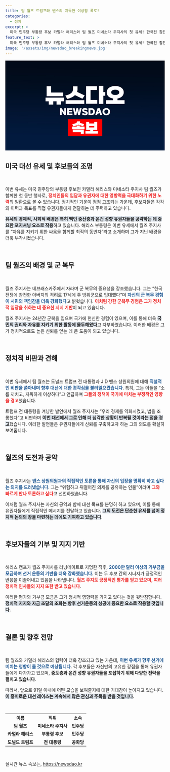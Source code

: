 ```yaml
---
title: 팀 월즈 트럼프와 밴스의 지독한 이상함 폭로!
categories:
  - 정치
excerpt: >
  미국 민주당 부통령 후보 카멀라 해리스와 팀 월즈 미네소타 주지사의 첫 유세! 한국전 참전 아버지의 격려로 군에 입대한 월즈, 트럼프와의 맞대결을 예고하며 강력한 발언을 이어갔습니다. 이들의 결합이 대선 판도를 뒤바꿀지 주목됩니다!
feature_text: >
  미국 민주당 부통령 후보 카멀라 해리스와 팀 월즈 미네소타 주지사의 첫 유세! 한국전 참전 아버지의 격려로 군에 입대한 월즈, 트럼프와의 맞대결을 예고하며 강력한 발언을 이어갔습니다. 이들의 결합이 대선 판도를 뒤바꿀지 주목됩니다!
image: '/assets/img/newsdao_breakingnews.jpg'
---
```


<p><img src="/assets/img/newsdao_breakingnews.jpg" alt="ontimetimes 속보" /></p>

<h2 data-ke-size="size26">미국 대선 유세 및 후보들의 조명</h2>

<p data-ke-size="size16">&nbsp;</p>

<p>이번 유세는 미국 민주당의 부통령 후보인 카멀라 해리스와 미네소타 주지사 팀 월즈가 함께한 첫 동반 행사로, <b><span style="color: #ee2323;">정치인들의 입담과 유권자에 대한 영향력을 극대화하기 위한 노력</span></b>의 일환으로 볼 수 있습니다. 정치적인 기운이 점점 고조되는 가운데, 후보자들은 각각의 이력과 목표를 직접 유권자들에게 전달하는 데 주력하고 있습니다. </p>

<p><b><span style="background-color: #21538527;">유세의 경제적, 사회적 배경은 특히 백인 중산층과 온건 성향 유권자들을 공략하는 데 중요한 포지셔닝 요소로 작용</span></b>하고 있습니다. 해리스 부통령은 이번 유세에서 월즈 주지사를 “자유를 지키기 위한 싸움을 함께할 최적의 동반자”라고 소개하며 그가 지닌 배경을 더욱 부각시켰습니다.</p>

<p data-ke-size="size16">&nbsp;</p>

<h2 data-ke-size="size26">팀 월즈의 배경 및 군 복무</h2>

<p data-ke-size="size16">&nbsp;</p>

<p>월즈 주지사는 네브래스카주에서 자라며 군 복무의 중요성을 강조했습니다. 그는 “한국전쟁에 참전한 아버지의 격려로 17세에 주 방위군으로 입대했다”며 <b><span style="color: #1a5490;">자신의 군 복무 경험이 시민의 책임감을 더욱 강화했다</span></b>고 밝혔습니다. <b><span style="color: #ee2323;">이처럼 강한 군복무 경험은 그가 정치적 입장을 취하는 데 중요한 지지 기반</span></b>이 되고 있습니다.</p>

<p>월즈 주지사는 24년간 군복을 입으며 국가에 헌신한 경험이 있으며, 이를 통해 더욱 <b><span style="background-color: #21538527;">국민의 권리와 자유를 지키기 위한 활동에 몰두해왔다</span></b>고 자부하였습니다. 이러한 배경은 그가 정치적으로도 높은 신뢰를 얻는 데 큰 도움이 되고 있습니다.</p>

<p data-ke-size="size16">&nbsp;</p>

<h2 data-ke-size="size26">정치적 비판과 견해</h2>

<p data-ke-size="size16">&nbsp;</p>

<p>이번 유세에서 팀 월즈는 도널드 트럼프 전 대통령과 J D 밴스 상원의원에 대해 <b><span style="color: #1a5490;">직설적인 비판을 쏟아내며 향후 대선에 대한 경각심을 불러일으켰습니다</span></b>. 특히, 그는 이들을 “소름 끼치고, 지독하게 이상하다”고 언급하며 <b><span style="color: #ee2323;">그들의 정책이 국가에 미치는 부정적인 영향을 경고</span></b>했습니다.</p>

<p>트럼프 전 대통령을 겨냥한 발언에서 월즈 주지사는 “우리 경제를 약화시켰고, 법을 조롱했다”고 비판하며 <b><span style="background-color: #21538527;">이번 대선에서 그로 인해 더 심각한 상황이 반복될 것이라는 점을 경고</span></b>했습니다. 이러한 발언들은 유권자들에게 신뢰를 구축하고자 하는 그의 의도를 확실히 보여줍니다.</p>

<p data-ke-size="size16">&nbsp;</p>

<h2 data-ke-size="size26">월즈의 도전과 공약</h2>

<p data-ke-size="size16">&nbsp;</p>

<p>월즈 주지사는 <b><span style="color: #1a5490;">밴스 상원의원과의 직접적인 토론을 통해 자신의 입장을 명확히 하고 싶다는 의지를 드러냈습니다</span></b>. 그는 “위험하고 뒤떨어진 의제를 공유하는 인물”이라며 <b><span style="color: #ee2323;">그와 빠르게 만나 토론하고 싶다</span></b>고 선언하였습니다. </p>

<p>이처럼 월즈 주지사는 자신의 공약과 함께 대선 목표를 분명히 하고 있으며, 이를 통해 유권자들에게 직접적인 메시지를 전달하고 있습니다. <b><span style="background-color: #21538527;">그의 도전은 단순한 유세를 넘어 정치적 논의의 장을 마련하는 데에도 기여하고 있습니다</span></b>.</p>

<p data-ke-size="size16">&nbsp;</p>

<h2 data-ke-size="size26">후보자들의 기부 및 지지 기반</h2>

<p data-ke-size="size16">&nbsp;</p>

<p>해리스 캠프가 월즈 주지사를 러닝메이트로 지명한 직후, <b><span style="color: #1a5490;">2000만 달러 이상의 기부금을 모금하며 선거 운동의 기반을 더욱 강화했습니다</span></b>. 이는 두 후보 간의 시너지가 긍정적인 반응을 이끌어내고 있음을 나타냅니다. <b><span style="color: #ee2323;">월즈 주지도 긍정적인 평가를 얻고 있으며, 여러 정치적 인사들의 지지 또한 받고 있습니다</span></b>.</p>

<p>이러한 평가와 기부금 모금은 그가 정치적 영향력을 가지고 있다는 것을 뒷받침합니다. <b><span style="background-color: #21538527;">정치적 지지와 자금 조달의 조화는 향후 선거운동의 성공에 중요한 요소로 작용할 것입니다</span></b>.</p>

<p data-ke-size="size16">&nbsp;</p>

<h2 data-ke-size="size26">결론 및 향후 전망</h2>

<p data-ke-size="size16">&nbsp;</p>

<p>팀 월즈와 카멀라 해리스의 협력이 더욱 강조되고 있는 가운데, <b><span style="color: #1a5490;">이번 유세가 향후 선거에 미치는 영향이 클 것으로 예상됩니다</span></b>. 각 후보들은 자신만의 고유한 강점을 통해 유권자들에게 다가가고 있으며, <b><span style="ee2323;">중도층과 온건 성향 유권자들을 포섭하기 위해 다양한 전략을 펼치고 있습니다</span></b>.</p>

<p>따라서, 앞으로 91일 이내에 어떤 모습을 보여줄지에 대한 기대감이 높아지고 있습니다. <b><span style="background-color: #21538527;">이 흥미로운 대선 레이스는 계속해서 많은 관심과 주목을 받을 것입니다</span></b>.</p>

<p data-ke-size="size16">&nbsp;</p>

<table>
    <tr>
        <td style="text-align: center; height: 17px;"><b>이름</b></td>
        <td style="text-align: center; height: 17px;"><b>직위</b></td>
        <td style="text-align: center; height: 17px;"><b>소속</b></td>
    </tr>
    <tr>
        <td style="text-align: center; height: 17px;"><b>팀 월즈</b></td>
        <td style="text-align: center; height: 17px;"><b>미네소타 주지사</b></td>
        <td style="text-align: center; height: 17px;"><b>민주당</b></td>
    </tr>
    <tr>
        <td style="text-align: center; height: 17px;"><b>카멀라 해리스</b></td>
        <td style="text-align: center; height: 17px;"><b>부통령 후보</b></td>
        <td style="text-align: center; height: 17px;"><b>민주당</b></td>
    </tr>
    <tr>
        <td style="text-align: center; height: 17px;"><b>도널드 트럼프</b></td>
        <td style="text-align: center; height: 17px;"><b>전 대통령</b></td>
        <td style="text-align: center; height: 17px;"><b>공화당</b></td>
    </tr>
</table>

<p data-ke-size="size16">&nbsp;</p>
실시간 뉴스 속보는, <a href="https://newsdao.kr" rel="dofollow">https://newsdao.kr</a>


